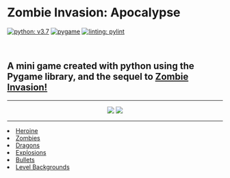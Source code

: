 # Zombie Invasion: Apocalypse

[![python: v3.7](https://img.shields.io/badge/python-v3.7-blue.svg)](https://www.python.org/)
[![pygame](https://img.shields.io/badge/pygame-v2.1.2-<COLOR>.svg)](https://www.pygame.org/docs/)
[![linting: pylint](https://img.shields.io/badge/linting-pylint-yellowgreen)](https://github.com/PyCQA/pylint)


<br>
<h2>A mini game created with python using the Pygame library, and the sequel to <a href="https://github.com/Ahmedmk11/zombie-invasion">Zombie Invasion!</a></h2>
<hr>

<div align="center">
  <img src="https://user-images.githubusercontent.com/75546418/179371543-f537ea94-9c4b-4238-bed3-c7566e526442.png" />
  <img src="https://user-images.githubusercontent.com/75546418/179371541-3210051e-9782-4d95-86f7-eda083b3f340.png" />
</div>

<hr>

<li> <a href = "https://opengameart.org/content/pixel-character-with-gun">Heroine</a>
<li> <a href = "https://opengameart.org/content/zombie-animations">Zombies</a>
<li> <a href = "https://opengameart.org/content/flying-dragon-rework">Dragons</a>
<li> <a href = "https://opengameart.org/content/pixel-explosion-12-frames">Explosions</a>
<li> <a href = "https://opengameart.org/content/fireball-flying-through-the-air">Bullets</a>
<li> <a href = "https://opengameart.org/users/reemax">Level Backgrounds</a>